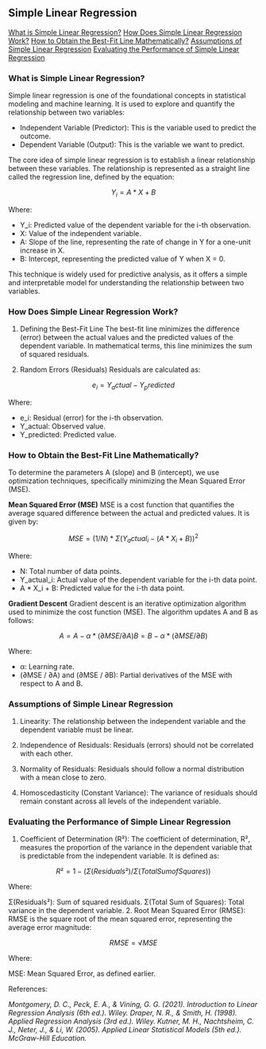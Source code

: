 ## Simple Linear Regression

[What is Simple Linear Regression?](#what-is-simple-linear-regression)
[How Does Simple Linear Regression Work?](#how-does-simple-linear-regression-work)
[How to Obtain the Best-Fit Line Mathematically?](#how-to-obtain-the-best-fit-line-mathematically)
[Assumptions of Simple Linear Regression](#assumptions-of-simple-linear-regression)
[Evaluating the Performance of Simple Linear Regression](#evaluating-the-performance-of-simple-linear-regression)

### What is Simple Linear Regression?

Simple linear regression is one of the foundational concepts in statistical modeling and machine learning. It is used to explore and quantify the relationship between two variables:

- Independent Variable (Predictor): This is the variable used to predict the outcome.
- Dependent Variable (Output): This is the variable we want to predict.

The core idea of simple linear regression is to establish a linear relationship between these variables. The relationship is represented as a straight line called the regression line, defined by the equation:

```math
Y_i = A * X + B
```

Where:
- Y_i: Predicted value of the dependent variable for the i-th observation.
- X: Value of the independent variable.
- A: Slope of the line, representing the rate of change in Y for a one-unit increase in X.
- B: Intercept, representing the predicted value of Y when X = 0.​

This technique is widely used for predictive analysis, as it offers a simple and interpretable model for understanding the relationship between two variables.

### How Does Simple Linear Regression Work?

1. Defining the Best-Fit Line
The best-fit line minimizes the difference (error) between the actual values and the predicted values of the dependent variable. In mathematical terms, this line minimizes the sum of squared residuals.

2. Random Errors (Residuals)
Residuals are calculated as:

```math
e_i = Y_actual - Y_predicted
```

Where:

- e_i: Residual (error) for the i-th observation.
- Y_actual: Observed value.
- Y_predicted: Predicted value.

### How to Obtain the Best-Fit Line Mathematically?

To determine the parameters A (slope) and B (intercept), we use optimization techniques, specifically minimizing the Mean Squared Error (MSE).

**Mean Squared Error (MSE)**
MSE is a cost function that quantifies the average squared difference between the actual and predicted values. It is given by:

```math
MSE = (1/N) * Σ(Y_actual_i - (A * X_i + B)) ^ 2
```

Where:

- N: Total number of data points.
- Y_actual_i: Actual value of the dependent variable for the i-th data point.
- A * X_i + B: Predicted value for the i-th data point.

**Gradient Descent**
Gradient descent is an iterative optimization algorithm used to minimize the cost function (MSE). The algorithm updates A and B as follows:

```math
A = A - α * (∂MSE / ∂A)
B = B - α * (∂MSE / ∂B)
```

Where:

- α: Learning rate.
- (∂MSE / ∂A) and (∂MSE / ∂B): Partial derivatives of the MSE with respect to A and B.

### Assumptions of Simple Linear Regression

1. Linearity:
The relationship between the independent variable and the dependent variable must be linear.

2. Independence of Residuals:
Residuals (errors) should not be correlated with each other.

3. Normality of Residuals:
Residuals should follow a normal distribution with a mean close to zero.

4. Homoscedasticity (Constant Variance):
The variance of residuals should remain constant across all levels of the independent variable.

### Evaluating the Performance of Simple Linear Regression

1. Coefficient of Determination (R²):
The coefficient of determination, R², measures the proportion of the variance in the dependent variable that is predictable from the independent variable. It is defined as:

```math
R² = 1 - (Σ(Residuals²) / Σ(Total Sum of Squares))
```

Where:

Σ(Residuals²): Sum of squared residuals.
Σ(Total Sum of Squares): Total variance in the dependent variable.
2. Root Mean Squared Error (RMSE):
RMSE is the square root of the mean squared error, representing the average error magnitude:

```math
RMSE = √MSE
```

Where:

MSE: Mean Squared Error, as defined earlier.

References:

*Montgomery, D. C., Peck, E. A., & Vining, G. G. (2021). Introduction to Linear Regression Analysis (6th ed.). Wiley.*
*Draper, N. R., & Smith, H. (1998). Applied Regression Analysis (3rd ed.). Wiley.*
*Kutner, M. H., Nachtsheim, C. J., Neter, J., & Li, W. (2005). Applied Linear Statistical Models (5th ed.). McGraw-Hill Education.*

<!-- <img src="images/dummy_thumbnail.jpg?raw=true"/> -->